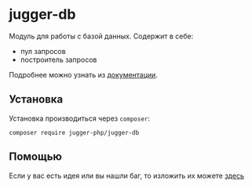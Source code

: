 # jugger-db

Модуль для работы с базой данных. Содержит в себе:
- пул запросов
- построитель запросов

Подробнее можно узнать из [документации](docs/README.md).

## Установка

Установка производиться через `composer`:
```
composer require jugger-php/jugger-db
```

## Помощью

Если у вас есть идея или вы нашли баг, то изложить их можете [здесь](https://github.com/jugger-php/jugger-db/issues)
